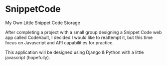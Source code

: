 # SnippetCode
My Own Little Snippet Code Storage

After completing a project with a small group designing a Snippet Code web app called CodeVault, I decided I would like to reattempt it, but this time focus on Javascript and API capabilities for practice.

This application will be designed using Django & Python with a little javascript (hopefully). 
